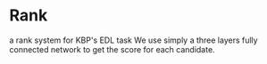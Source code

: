 # Rank
a rank system for KBP's EDL task
We use simply a three layers fully connected network to get the score for each candidate. 

